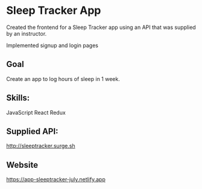# Sleep Tracker App

Created the frontend for a Sleep Tracker app using an API that was supplied by an instructor.

Implemented signup and login pages

## Goal

Create an app to log hours of sleep in 1 week.

## Skills:

JavaScript
React
Redux

## Supplied API:

http://sleeptracker.surge.sh

## Website

https://app-sleeptracker-july.netlify.app

